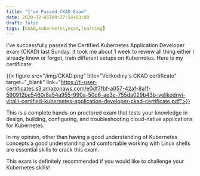```yaml
---
title: "I've Passed CKAD Exam"
date: 2020-12-05T09:27:54+03:00
draft: false
tags: [CKAD,kubernetes,exam,learning]
---
```


I've successfully passed the Certified Kubernetes Application Developer exam (CKAD) last Sunday. 
It took me about 1 week to review all thing either I already know or forgot,
 train different setups on Kubernetes. Here is my certificate:

{{< figure src="/img/CKAD.png" title="Velikodniy's CKAD certificate" target="_blank"
    link="https://ti-user-certificates.s3.amazonaws.com/e0df7fbf-a057-42af-8a1f-590912be5460/8a54a955-990a-50d6-ae3e-755da029b43b-velikodnyi-vitalii-certified-kubernetes-application-developer-ckad-certificate.pdf">}}
    
This is a complete hands-on proctored exam that tests your knowledge in design, building, configuring, and troubleshooting
cloud-native applications for Kubernetes.

In my opinion, other than having a good understanding of Kubernetes concepts a good understanding and comfortable working
with Linux shells are essential skills to crack this exam.

This exam is definitely recommended if you would like to challenge your Kubernetes skills!